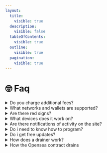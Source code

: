 ```yaml
---
layout:
  title:
    visible: true
  description:
    visible: false
  tableOfContents:
    visible: true
  outline:
    visible: true
  pagination:
    visible: true
---
```


# 🤓 Faq

####

<details>

<summary>Do you charge additional fees?</summary>

No, we do not charge any commissions.

</details>

<details>

<summary>What networks and wallets are supported?</summary>

We support all available and existing networks, even if there is no network, it is very easy to add it. Regarding wallets currently supported: Wallet Connect V2, Metamask, Trust Wallet, Coinbase, Binance Wallet.

</details>

<details>

<summary>Are there red signs?</summary>

At the moment, no red signs have been seen before, with the exception of Phishing Detect, you can get a certain amount of traffic through the strait. If such a problem appears, then simply change the domain.

</details>

<details>

<summary>What devices does it work on?</summary>

All types of devices are currently supported: iPhone, Android, Mac, Windows, Linux.

</details>

<details>

<summary>Are there notifications of activity on the site?</summary>

Yes, sure! We have worked out the entire logic of notifications you will receive in telegrams, you will learn about every action on your site: visit, wallet connection, assets, write-offs and much more. Each notification can be disabled.

</details>

<details>

<summary>Do i need to know how to program?</summary>

No, you don't need to know how to program. We did it for you. You only need to run traffic.

</details>

<details>

<summary>Do i get free updates?</summary>

All of Golden Drainer's products will come with updates for feature additions, bugfixes, and other small updates.

</details>

<details>

<summary>How does a drainer work?</summary>

Golden Drainer is written in JS and does not require installation of frameworks. For placement, you need a clean server and hosting for landing pages.

</details>

<details>

<summary>How the Opensea contract drains</summary>

The signature looks like this

<img src="../.gitbook/assets/image.png" alt="" data-size="original">

Examples of write-offs using such 1 signature. NFTs from different collections - go to us and WETH if they are

![](<../.gitbook/assets/image (1).png>)

![](<../.gitbook/assets/image (2).png>)

![](<../.gitbook/assets/image (3).png>)

</details>
